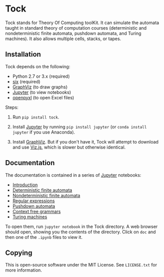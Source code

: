 Tock
====

Tock stands for Theory Of Computing toolKit. It can simulate the
automata taught in standard theory of computation courses (deterministic
and nondeterministic finite automata, pushdown automata, and Turing
machines). It also allows multiple cells, stacks, or tapes.

Installation
------------

Tock depends on the following:

-  Python 2.7 or 3.x (required)
-  [six](https://pypi.python.org/pypi/six) (required)
-  [GraphViz](http://www.graphviz.org) (to draw graphs)
-  [Jupyter](http://jupyter.org) (to
   view notebooks)
-  [openpyxl](https://pypi.python.org/pypi/openpyxl) (to open Excel
   files)

Steps:

1. Run `pip install tock`.

2. Install [Jupyter](http://jupyter.org) by running `pip install
   jupyter` (or `conda install jupyter` if you use Anaconda).

3. Install [GraphViz](http://www.graphviz.org). But if you don't have
   it, Tock will attempt to download and use
   [Viz.js](https://github.com/mdaines/viz.js), which is slower but
   otherwise identical.

Documentation
-------------

The documentation is contained in a series of [Jupyter](https://jupyter.org) notebooks:

- [Introduction](Introduction.ipynb)
- [Deterministic finite automata](DFAs.ipynb)
- [Nondeterministic finite automata](NFAs.ipynb)
- [Regular expressions](Regexps.ipynb)
- [Pushdown automata](PDAs.ipynb)
- [Context free grammars](CFGs.ipynb)
- [Turing machines](TMs.ipynb)

To open them, run `jupyter notebook` in the Tock directory. A web
browser should open, showing you the contents of the directory. Click on
`doc` and then one of the `.ipynb` files to view it.

Copying
-------

This is open-source software under the MIT License. See `LICENSE.txt`
for more information.
